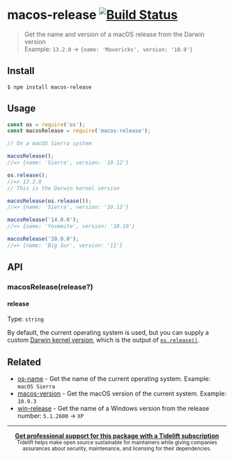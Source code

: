 # macos-release [![Build Status](https://travis-ci.com/sindresorhus/macos-release.svg?branch=master)](https://travis-ci.com/github/sindresorhus/macos-release)

> Get the name and version of a macOS release from the Darwin version\
> Example: `13.2.0` → `{name: 'Mavericks', version: '10.9'}`

## Install

```
$ npm install macos-release
```

## Usage

```js
const os = require('os');
const macosRelease = require('macos-release');

// On a macOS Sierra system

macosRelease();
//=> {name: 'Sierra', version: '10.12'}

os.release();
//=> 13.2.0
// This is the Darwin kernel version

macosRelease(os.release());
//=> {name: 'Sierra', version: '10.12'}

macosRelease('14.0.0');
//=> {name: 'Yosemite', version: '10.10'}

macosRelease('20.0.0');
//=> {name: 'Big Sur', version: '11'}
```

## API

### macosRelease(release?)

#### release

Type: `string`

By default, the current operating system is used, but you can supply a custom [Darwin kernel version](https://en.wikipedia.org/wiki/Darwin_%28operating_system%29#Release_history), which is the output of [`os.release()`](https://nodejs.org/api/os.html#os_os_release).

## Related

- [os-name](https://github.com/sindresorhus/os-name) - Get the name of the current operating system. Example: `macOS Sierra`
- [macos-version](https://github.com/sindresorhus/macos-version) - Get the macOS version of the current system. Example: `10.9.3`
- [win-release](https://github.com/sindresorhus/win-release) - Get the name of a Windows version from the release number: `5.1.2600` → `XP`

---

<div align="center">
	<b>
		<a href="https://tidelift.com/subscription/pkg/npm-macos-release?utm_source=npm-macos-release&utm_medium=referral&utm_campaign=readme">Get professional support for this package with a Tidelift subscription</a>
	</b>
	<br>
	<sub>
		Tidelift helps make open source sustainable for maintainers while giving companies<br>assurances about security, maintenance, and licensing for their dependencies.
	</sub>
</div>
